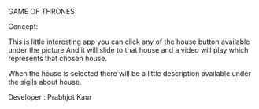 GAME OF THRONES

Concept: 

This is little interesting app you can click any of the house button available under the picture 
And it will slide to that house and a video will play which represents that chosen house.

When the house is selected there will be a little description available under the sigils about house.

Developer : Prabhjot Kaur

